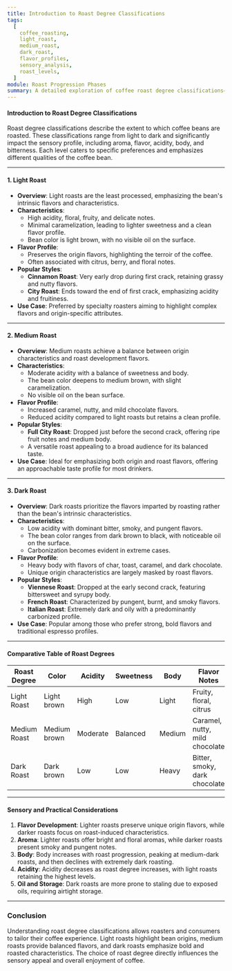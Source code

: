 ```yaml
---
title: Introduction to Roast Degree Classifications
tags:
  [
    coffee_roasting,
    light_roast,
    medium_roast,
    dark_roast,
    flavor_profiles,
    sensory_analysis,
    roast_levels,
  ]
module: Roast Progression Phases
summary: A detailed exploration of coffee roast degree classifications—light, medium, and dark—including their characteristics, flavor profiles, and sensory impacts.
---
```


#### **Introduction to Roast Degree Classifications**

Roast degree classifications describe the extent to which coffee beans are roasted. These classifications range from light to dark and significantly impact the sensory profile, including aroma, flavor, acidity, body, and bitterness. Each level caters to specific preferences and emphasizes different qualities of the coffee bean.

---

#### **1. Light Roast**

- **Overview**: Light roasts are the least processed, emphasizing the bean's intrinsic flavors and characteristics.
- **Characteristics**:
  - High acidity, floral, fruity, and delicate notes.
  - Minimal caramelization, leading to lighter sweetness and a clean flavor profile.
  - Bean color is light brown, with no visible oil on the surface.
- **Flavor Profile**:
  - Preserves the origin flavors, highlighting the terroir of the coffee.
  - Often associated with citrus, berry, and floral notes.
- **Popular Styles**:
  - **Cinnamon Roast**: Very early drop during first crack, retaining grassy and nutty flavors.
  - **City Roast**: Ends toward the end of first crack, emphasizing acidity and fruitiness.
- **Use Case**: Preferred by specialty roasters aiming to highlight complex flavors and origin-specific attributes.

---

#### **2. Medium Roast**

- **Overview**: Medium roasts achieve a balance between origin characteristics and roast development flavors.
- **Characteristics**:
  - Moderate acidity with a balance of sweetness and body.
  - The bean color deepens to medium brown, with slight caramelization.
  - No visible oil on the bean surface.
- **Flavor Profile**:
  - Increased caramel, nutty, and mild chocolate flavors.
  - Reduced acidity compared to light roasts but retains a clean profile.
- **Popular Styles**:
  - **Full City Roast**: Dropped just before the second crack, offering ripe fruit notes and medium body.
  - A versatile roast appealing to a broad audience for its balanced taste.
- **Use Case**: Ideal for emphasizing both origin and roast flavors, offering an approachable taste profile for most drinkers.

---

#### **3. Dark Roast**

- **Overview**: Dark roasts prioritize the flavors imparted by roasting rather than the bean's intrinsic characteristics.
- **Characteristics**:
  - Low acidity with dominant bitter, smoky, and pungent flavors.
  - The bean color ranges from dark brown to black, with noticeable oil on the surface.
  - Carbonization becomes evident in extreme cases.
- **Flavor Profile**:
  - Heavy body with flavors of char, toast, caramel, and dark chocolate.
  - Unique origin characteristics are largely masked by roast flavors.
- **Popular Styles**:
  - **Viennese Roast**: Dropped at the early second crack, featuring bittersweet and syrupy body.
  - **French Roast**: Characterized by pungent, burnt, and smoky flavors.
  - **Italian Roast**: Extremely dark and oily with a predominantly carbonized profile.
- **Use Case**: Popular among those who prefer strong, bold flavors and traditional espresso profiles.

---

#### **Comparative Table of Roast Degrees**

| **Roast Degree** | **Color**    | **Acidity** | **Sweetness** | **Body** | **Flavor Notes**               | **Surface Oil** |
| ---------------- | ------------ | ----------- | ------------- | -------- | ------------------------------ | --------------- |
| Light Roast      | Light brown  | High        | Low           | Light    | Fruity, floral, citrus         | None            |
| Medium Roast     | Medium brown | Moderate    | Balanced      | Medium   | Caramel, nutty, mild chocolate | None            |
| Dark Roast       | Dark brown   | Low         | Low           | Heavy    | Bitter, smoky, dark chocolate  | Present         |

---

#### **Sensory and Practical Considerations**

1. **Flavor Development**: Lighter roasts preserve unique origin flavors, while darker roasts focus on roast-induced characteristics.
2. **Aroma**: Lighter roasts offer bright and floral aromas, while darker roasts present smoky and pungent notes.
3. **Body**: Body increases with roast progression, peaking at medium-dark roasts, and then declines with extremely dark roasting.
4. **Acidity**: Acidity decreases as roast degree increases, with light roasts retaining the highest levels.
5. **Oil and Storage**: Dark roasts are more prone to staling due to exposed oils, requiring airtight storage.

---

### Conclusion

Understanding roast degree classifications allows roasters and consumers to tailor their coffee experience. Light roasts highlight bean origins, medium roasts provide balanced flavors, and dark roasts emphasize bold and roasted characteristics. The choice of roast degree directly influences the sensory appeal and overall enjoyment of coffee.
